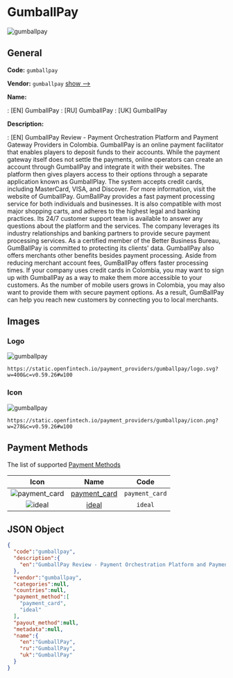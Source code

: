 
# GumballPay 
![gumballpay](https://static.openfintech.io/payment_providers/gumballpay/logo.svg?w=400&c=v0.59.26#w100)  

## General 
 
**Code:** `gumballpay` 
 
**Vendor:** `gumballpay` [show -->](/vendors/gumballpay/) 
 
**Name:** 
 
:	[EN] GumballPay 
:	[RU] GumballPay 
:	[UK] GumballPay 
 
**Description:** 
 
: [EN] GumballPay Review - Payment Orchestration Platform and Payment Gateway Providers in Colombia. GumballPay is an online payment facilitator that enables players to deposit funds to their accounts. While the payment gateway itself does not settle the payments, online operators can create an account through GumballPay and integrate it with their websites. The platform then gives players access to their options through a separate application known as GumballPlay. The system accepts credit cards, including MasterCard, VISA, and Discover. For more information, visit the website of GumballPay. GumBallPay provides a fast payment processing service for both individuals and businesses. It is also compatible with most major shopping carts, and adheres to the highest legal and banking practices. Its 24/7 customer support team is available to answer any questions about the platform and the services. The company leverages its industry relationships and banking partners to provide secure payment processing services. As a certified member of the Better Business Bureau, GumBallPay is committed to protecting its clients' data. GumballPay also offers merchants other benefits besides payment processing. Aside from reducing merchant account fees, GumBallPay offers faster processing times. If your company uses credit cards in Colombia, you may want to sign up with GumballPay as a way to make them more accessible to your customers. As the number of mobile users grows in Colombia, you may also want to provide them with secure payment options. As a result, GumBallPay can help you reach new customers by connecting you to local merchants. 
 

## Images 

### Logo 
 
![gumballpay](https://static.openfintech.io/payment_providers/gumballpay/logo.svg?w=400&c=v0.59.26#w100)  

```
https://static.openfintech.io/payment_providers/gumballpay/logo.svg?w=400&c=v0.59.26#w100
```  

### Icon 
 
![gumballpay](https://static.openfintech.io/payment_providers/gumballpay/icon.png?w=278&c=v0.59.26#w100)  

```
https://static.openfintech.io/payment_providers/gumballpay/icon.png?w=278&c=v0.59.26#w100
```  

## Payment Methods 
 
The list of supported [Payment Methods](/payment-methods/) 

|Icon|Name|Code| 
|:---:|:---:|:---:| 
|![payment_card](https://static.openfintech.io/payment_methods/payment_card/icon.svg?w=278&c=v0.59.26#w100) |[payment_card](/payment-methods/payment_card/)|`payment_card`| 
|![ideal](https://static.openfintech.io/payment_methods/ideal/icon.svg?w=278&c=v0.59.26#w100) |[ideal](/payment-methods/ideal/)|`ideal`| 
 

## JSON Object 

```json
{
  "code":"gumballpay",
  "description":{
    "en":"GumballPay Review - Payment Orchestration Platform and Payment Gateway Providers in Colombia. GumballPay is an online payment facilitator that enables players to deposit funds to their accounts. While the payment gateway itself does not settle the payments, online operators can create an account through GumballPay and integrate it with their websites. The platform then gives players access to their options through a separate application known as GumballPlay. The system accepts credit cards, including MasterCard, VISA, and Discover. For more information, visit the website of GumballPay. GumBallPay provides a fast payment processing service for both individuals and businesses. It is also compatible with most major shopping carts, and adheres to the highest legal and banking practices. Its 24\/7 customer support team is available to answer any questions about the platform and the services. The company leverages its industry relationships and banking partners to provide secure payment processing services. As a certified member of the Better Business Bureau, GumBallPay is committed to protecting its clients' data. GumballPay also offers merchants other benefits besides payment processing. Aside from reducing merchant account fees, GumBallPay offers faster processing times. If your company uses credit cards in Colombia, you may want to sign up with GumballPay as a way to make them more accessible to your customers. As the number of mobile users grows in Colombia, you may also want to provide them with secure payment options. As a result, GumBallPay can help you reach new customers by connecting you to local merchants."
  },
  "vendor":"gumballpay",
  "categories":null,
  "countries":null,
  "payment_method":[
    "payment_card",
    "ideal"
  ],
  "payout_method":null,
  "metadata":null,
  "name":{
    "en":"GumballPay",
    "ru":"GumballPay",
    "uk":"GumballPay"
  }
}
```  

